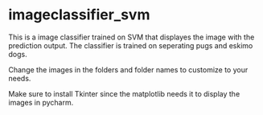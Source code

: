 # imageclassifier_svm

This is a image classifier trained on SVM that displayes the image with the prediction output. 
The classifier is trained on seperating pugs and eskimo dogs. 

Change the images in the folders and folder names to customize to your needs. 

Make sure to install Tkinter since the matplotlib needs it to display the images in pycharm. 
